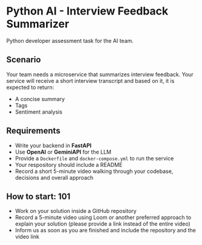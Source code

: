 # Python AI - Interview Feedback Summarizer

Python developer assessment task for the AI team.

## Scenario

Your team needs a microservice that summarizes interview feedback. Your service will receive a short interview transcript and based on it, it is expected to return:

- A concise summary
- Tags
- Sentiment analysis

## Requirements

- Write your backend in **FastAPI**
- Use **OpenAI** or **GeminiAPI** for the LLM
- Provide a `Dockerfile` and `docker-compose.yml` to run the service
- Your respository should include a README
- Record a short 5-minute video walking through your codebase, decisions and overall approach


## How to start: 101

- Work on your solution inside a GitHub repository
- Record a 5-minute video using Loom or another preferred approach to explain your solution (please provide a link instead of the entire video)
- Inform us as soon as you are finished and include the repository and the video link
